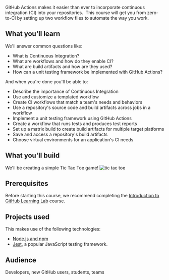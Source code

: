 GitHub Actions makes it easier than ever to incorporate continuous integration (CI) into your repositories. 
​
This course will get you from zero-to-CI by setting up two workflow files to automate the way you work.


## What you'll learn

We'll answer common questions like:

- What is Continuous Integration?
- What are workflows and how do they enable CI?
- What are build artifacts and how are they used?
- How can a unit testing framework be implemented with GitHub Actions?

And when you're done you'll be able to:
- Describe the importance of Continuous Integration
- Use and customize a templated workflow
- Create CI workflows that match a team's needs and behaviors
- Use a repository's source code and build artifacts across jobs in a workflow
- Implement a unit testing framework using GitHub Actions
- Create a workflow that runs tests and produces test reports
- Set up a matrix build to create build artifacts for multiple target platforms
- Save and access a repository's build artifacts
- Choose virtual environments for an application's CI needs

## What you'll build
We'll be creating a simple Tic Tac Toe game!
![tic tac toe](https://user-images.githubusercontent.com/38021615/74766565-2f197600-523a-11ea-9639-e22513cf6e6e.png)




## Prerequisites
Before starting this course, we recommend completing the [Introduction to GitHub Learning Lab](https://lab.github.com/githubtraining/introduction-to-github) course.



## Projects used
This makes use of the following technologies:

- [Node.js and npm](https://docs.npmjs.com/downloading-and-installing-node-js-and-npm)
- [Jest](https://jestjs.io), a popular JavaScript testing framework.

## Audience

Developers, new GitHub users, students, teams

